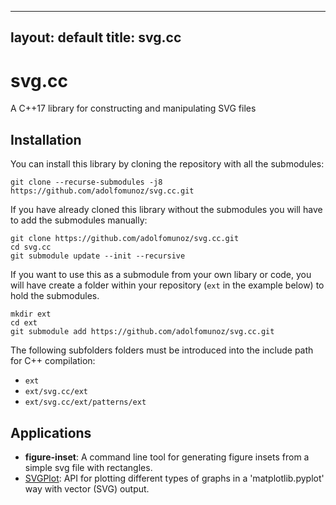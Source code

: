---------------------------------------------------
layout: default
title: svg.cc
---------------------------------------------------

# svg.cc
A C++17 library for constructing and manipulating SVG files

## Installation

You can install this library by cloning the repository with all the submodules:

```
git clone --recurse-submodules -j8 https://github.com/adolfomunoz/svg.cc.git
```

If you have already cloned this library without the submodules you will have to add the submodules manually:

```
git clone https://github.com/adolfomunoz/svg.cc.git
cd svg.cc
git submodule update --init --recursive
```

If you want to use this as a submodule from your own libary or code, you will have create a folder within your repository (`ext` in the example below) to hold the submodules. 

```
mkdir ext
cd ext
git submodule add https://github.com/adolfomunoz/svg.cc.git
```

The following subfolders folders must be introduced into the include path for C++ compilation:
- `ext`
- `ext/svg.cc/ext`
- `ext/svg.cc/ext/patterns/ext`

## Applications

- **figure-inset**: A command line tool for generating figure insets from a simple svg file with rectangles.
- [SVGPlot](svgplot.html): API for plotting different types of graphs in a 'matplotlib.pyplot' way with vector (SVG) output.


